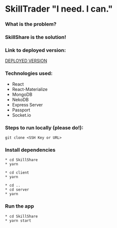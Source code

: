 # SkillTrader "I need. I can."

### What is the problem?


### SkillShare is the solution!


### Link to deployed version:

[DEPLOYED VERSION](https://serene-oasis-24845.herokuapp.com/)

### Technologies used:

* React
* React-Materialize
* MongoDB
* NekoDB
* Express Server
* Passport
* Socket.io

### Steps to run locally (please do!):
```
git clone <SSH Key or URL>
```
### Install dependencies
```
* cd SkillShare
* yarn

* cd client
* yarn

* cd ..
* cd server
* yarn
```
### Run the app
```
* cd SkillShare
* yarn start
